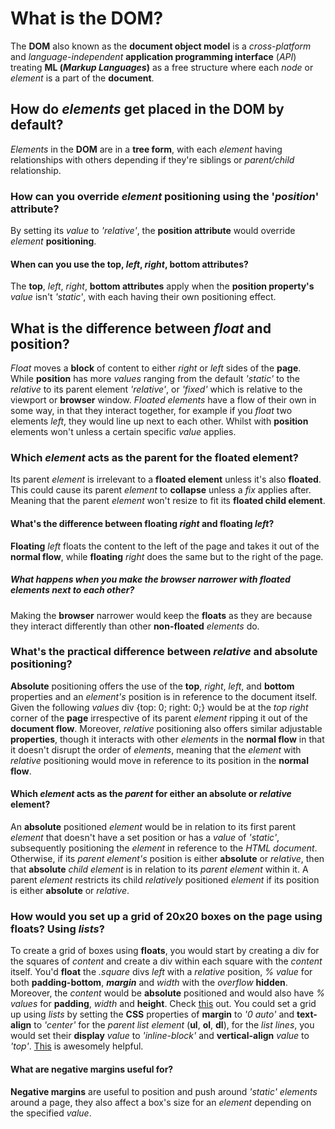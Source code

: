 # What is the **DOM**?

The **DOM** also known as the **document object model** is a _cross-platform_ and _language-independent_ **application programming interface** (_API_) treating **ML (_Markup Languages_)** as a free structure where each _node_ or _element_ is a part of the **document**.

## How do _elements_ get placed in the **DOM** by default?

_Elements_ in the **DOM** are in a **tree form**, with each _element_ having relationships with others depending if they're siblings or _parent/child_ relationship.

### How can you override _element_ **positioning** using the '_position_' **attribute**?

By setting its _value_ to _'relative'_, the **position attribute** would override _element_ **positioning**.

#### When can you use the **top**, _left_, _right_, **bottom** **attributes**?

The **top**, _left_, _right_, **bottom attributes** apply when the **position property's** _value_ isn't _'static'_, with each having their own positioning effect.

## What is the difference between _float_ and **position**?

_Float_ moves a **block** of content to either _right_ or _left_ sides of the **page**. While **position** has more _values_ ranging from the default _'static'_ to the _relative_ to its parent element _'relative'_, or _'fixed'_ which is relative to the viewport or **browser** window. _Floated elements_ have a flow of their own in some way, in that they interact together, for example if you _float_ two elements _left_, they would line up next to each other. Whilst with **position** elements won't unless a certain specific _value_ applies.

### Which _element_ acts as the parent for the **floated element**?

Its parent _element_ is irrelevant to a **floated element** unless it's also **floated**. This could cause its parent _element_ to **collapse** unless a _fix_ applies after. Meaning that the parent _element_ won't resize to fit its **floated child element**.

#### What's the difference between **floating** _right_ and **floating** _left_?

**Floating** _left_ floats the content to the left of the page and takes it out of the **normal flow**, while **floating** _right_ does the same but to the right of the page.

##### What happens when you make the **browser** narrower with **floated elements** next to each other?

Making the **browser** narrower would keep the **floats** as they are because they interact differently than other **non-floated** _elements_ do.

### What's the practical difference between _relative_ and **absolute** positioning?

**Absolute** positioning offers the use of the **top**, _right_, _left_, and **bottom** properties and an _element's_ position is in reference to the document itself. Given the following _values_ div {top: 0; right: 0;} would be at the _top right_ corner of the **page** irrespective of its parent _element_ ripping it out of the **document flow**. Moreover, _relative_ positioning also offers similar adjustable **properties**, though it interacts with other _elements_ in the **normal flow** in that it doesn't disrupt the order of _elements_, meaning that the _element_ with _relative_ positioning would move in reference to its position in the **normal flow**.

#### Which _element_ acts as the _parent_ for either an **absolute** or _relative_ element?

An **absolute** positioned _element_ would be in relation to its first parent _element_ that doesn't have a set position or has a _value_ of _'static'_, subsequently positioning the _element_ in reference to the _HTML document_. Otherwise, if its _parent element's_ position is either **absolute** or _relative_, then that **absolute** _child element_ is in relation to its _parent element_ within it. A parent _element_ restricts its child _relatively_ positioned _element_ if its position is either **absolute** or _relative_.

### How would you set up a grid of 20x20 boxes on the page using **floats**? Using _lists_?

To create a grid of boxes using **floats**, you would start by creating a div for the squares of _content_ and create a div within each square with the _content_ itself. You'd **float** the _.square_ divs _left_ with a _relative_ position, _% value_ for both **padding-bottom**, **_margin_** and _width_ with the _overflow_ **hidden**. Moreover, the _content_ would be **absolute** positioned and would also have _% values_ for **padding**, _width_ and **height**. Check [this](http://stackoverflow.com/questions/20456694/grid-of-responsive-squares) out. You could set a grid up using _lists_ by setting the **CSS** properties of **margin** to _'0 auto'_ and **text-align** to _'center'_ for the _parent list element_ (**ul**, **ol**, **dl**), for the _list lines_, you would set their **display** _value_ to _'inline-block'_ and **vertical-align** _value_ to _'top'_. [This](http://stackoverflow.com/questions/14885026/how-to-lay-out-list-items-like-a-grid-with-css-and-html) is awesomely helpful.

#### What are **negative margins** useful for?

**Negative margins** are useful to position and push around _'static' elements_ around a page, they also affect a box's size for an _element_ depending on the specified _value_.
